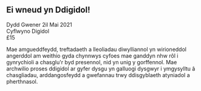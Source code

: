 ## Ei wneud yn Ddigidol!

Dydd Gwener 2il Mai 2021<br />
Cyflwyno Digidol<br />£15

Mae amgueddfeydd, treftadaeth a lleoliadau diwylliannol yn wirioneddol angerddol am weithio gyda chynnwys cyfoes mae ganddyn nhw rôl i gynrychioli a chasglu'r byd presennol, nid yn unig y gorffennol. Mae archwilio proses ddigidol ar gyfer dysgu yn galluogi dysgwyr i ymgysylltu â chasgliadau, arddangosfeydd a gwefannau trwy ddisgyblaeth atyniadol a pherthnasol.
  
